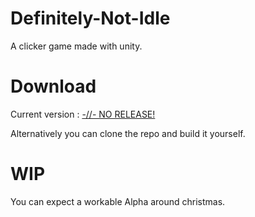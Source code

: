 # Definitely-Not-Idle
A clicker game made with unity.

# Download
Current version : [-//- NO RELEASE!](https://github.com/GamingWolf/Definitely-Not-Idle/releases)

Alternatively you can clone the repo and build it yourself.

# WIP
You can expect a workable Alpha around christmas.
